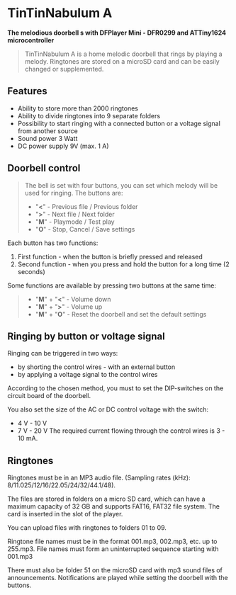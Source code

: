 # TinTinNabulum A
**The melodious doorbell s with DFPlayer Mini - DFR0299 and ATTiny1624 microcontroller**
> TinTinNabulum A is a home melodic doorbell that rings by playing a melody.
> Ringtones are stored on a microSD card and can be easily changed or supplemented.
## Features
* Ability to store more than 2000 ringtones
* Ability to divide ringtones into 9 separate folders
* Possibility to start ringing with a connected button or a voltage signal from another source
* Sound power 3 Watt
* DC power supply 9V (max. 1 A)

## Doorbell control
> The bell is set with four buttons, you can set which melody will be used for ringing.
> The buttons are:
> * "**<**" - Previous file / Previous folder
> * "**>**" - Next file / Next folder
> * "**M**" - Playmode / Test play
> * "**O**" - Stop, Cancel / Save settings


Each button has two functions:
1. First function - when the button is briefly pressed and released
2. Second function - when you press and hold the button for a long time (2 seconds)

Some functions are available by pressing two buttons at the same time:

> * "**M**" + "**<**" - Volume down
> * "**M**" + "**>**" - Volume up
> * "**M**" + "**O**" - Reset the doorbell and set the default settings

## Ringing by button or voltage signal

Ringing can be triggered in two ways:
* by shorting the control wires - with an external button
* by applying a voltage signal to the control wires

According to the chosen method, you must to set the DIP-switches on the circuit board of the doorbell.

You also set the size of the AC or DC control voltage with the switch:
* 4 V - 10 V
* 7 V - 20 V
The required current flowing through the control wires is 3 - 10 mA.

## Ringtones

Ringtones must be in an MP3 audio file. (Sampling rates (kHz): 8/11.025/12/16/22.05/24/32/44.1/48).

The files are stored in folders on a micro SD card, which can have a maximum capacity of 32 GB and supports FAT16, FAT32 file system. The card is inserted in the slot of the player.

You can upload files with ringtones to folders 01 to 09. 

Ringtone file names must be in the format 001.mp3, 002.mp3, etc. up to 255.mp3. File names must form an uninterrupted sequence starting with 001.mp3

There must also be folder 51 on the microSD card with mp3 sound files of announcements. Notifications are played while setting the doorbell with the buttons.


















